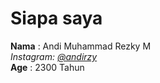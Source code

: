 # Siapa saya

**Nama** : Andi Muhammad Rezky M <br />
_Instagram:_ [_@andirzy_](https://www.instagram.com/jamalmusiala10/) <br />
**Age** : 2300 Tahun <br />


